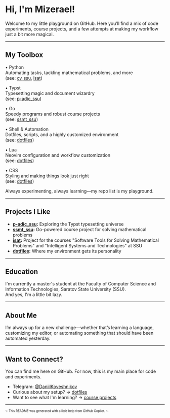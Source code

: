 <!--
       ／l、
     （ﾟ､ ｡ ７
       l、 ~ヽ
       じしf_,)ノ

   (A little ASCII cat for a playful anime vibe!)
-->

# Hi, I'm Mizerael!

Welcome to my little playground on GitHub. Here you’ll find a mix of code experiments, course projects, and a few attempts at making my workflow just a bit more magical.

---

## My Toolbox

• Python  
Automating tasks, tackling mathematical problems, and more  
(see: [cv_ssu](https://github.com/Mizerael/cv_ssu), [isat](https://github.com/Mizerael/isat))

• Typst  
Typesetting magic and document wizardry  
(see: [p-adic_ssu](https://github.com/Mizerael/p-adic_ssu))

• Go  
Speedy programs and robust course projects  
(see: [ssmt_ssu](https://github.com/Mizerael/ssmt_ssu))

• Shell & Automation  
Dotfiles, scripts, and a highly customized environment  
(see: [dotfiles](https://github.com/Mizerael/dotfiles))

• Lua  
Neovim configuration and workflow customization  
(see: [dotfiles](https://github.com/Mizerael/dotfiles))

• CSS  
Styling and making things look just right  
(see: [dotfiles](https://github.com/Mizerael/dotfiles))

Always experimenting, always learning—my repo list is my playground.

---

## Projects I Like

- **[p-adic_ssu](https://github.com/Mizerael/p-adic_ssu):** Exploring the Typst typesetting universe  
- **[ssmt_ssu](https://github.com/Mizerael/ssmt_ssu):** Go-powered course project for solving mathematical problems  
- **[isat](https://github.com/Mizerael/isat):** Project for the courses "Software Tools for Solving Mathematical Problems" and "Intelligent Systems and Technologies" at SSU  
- **[dotfiles](https://github.com/Mizerael/dotfiles):** Where my environment gets its personality  

---

## Education

I'm currently a master's student at the Faculty of Computer Science and Information Technologies, Saratov State University (SSU).  
And yes, I'm a little bit lazy.

---

## About Me

I’m always up for a new challenge—whether that’s learning a language, customizing my editor, or automating something that should have been automated yesterday.

<!--
       ／l、
     （ﾟ､ ｡ ７
       l、 ~ヽ
       じしf_,)ノ

   (A little ASCII cat for a playful anime vibe!)
-->

---

## Want to Connect?

You can find me here on GitHub. For now, this is my main place for code and experiments.

- Telegram: [@DaniilKoveshnikov](https://t.me/DaniilKoveshnikov)
- Curious about my setup? → [dotfiles](https://github.com/Mizerael/dotfiles)  
- Want to see what I'm learning? → [course projects](https://github.com/Mizerael?tab=repositories)  

---

<sub><sup>✨ This README was generated with a little help from GitHub Copilot. ✨</sup></sub>

